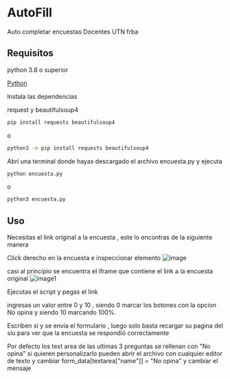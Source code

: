 
# AutoFill
Auto completar encuestas Docentes UTN frba

## Requisitos

python 3.8 o superior

[Python](https://www.python.org/downloads/windows/)

Instala las dependencias

request y beautifulsoup4
```bash
pip install requests beautifulsoup4
```
o

```bash
python3 -m pip install requests beautifulsoup4
```


Abrí una terminal donde hayas descargado el archivo encuesta.py y ejecuta
```bash
python encuesta.py
```
o
```bash
python3 encuesta.py
```

## Uso

Necesitas el link original a la encuesta , este lo encontras de la siguiente manera

Click derecho en la encuesta e inspeccionar elemento
![image](https://github.com/user-attachments/assets/04eb68fc-2e14-43f8-8496-011235d9fd85)


casi al principio se encuentra el iframe que contiene el link a la encuesta original
![image1](https://github.com/user-attachments/assets/91d2cbbf-8a88-456a-aad0-4caa32c7b3e5)



Ejecutas el script y pegas el link

ingresas un valor entre 0 y 10 , siendo 0 marcar los botones con la opcion No opina y siendo 10 marcando 100%.

Escriben si y se envia el formulario , luego solo basta recargar su pagina del siu para ver que la encuesta se respondió correctamente


Por defecto los text area de las ultimas 3 preguntas se rellenan con "No opina" si quieren personalizarlo pueden abrir el archivo con cualquier editor de texto y cambiar 
form_data[textarea["name"]] = "No opina" 
y cambiar el mensaje




